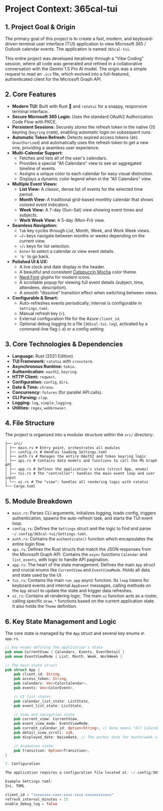 # Project Context: 365cal-tui

## 1. Project Goal & Origin

The primary goal of this project is to create a fast, modern, and keyboard-driven terminal user interface (TUI) application to view Microsoft 365 / Outlook calendar events. The application is named `365cal-tui`.

This entire project was developed iteratively through a "Vibe Coding" session, where all code was generated and refined in a collaborative conversation with the Gemini 1.5 Pro AI model. The origin was a simple request to read an `.ics` file, which evolved into a full-featured, authenticated client for the Microsoft Graph API.

## 2. Core Features

- **Modern TUI:** Built with Rust 🦀 and `ratatui` for a snappy, responsive terminal interface.
- **Secure Microsoft 365 Login:** Uses the standard OAuth2 Authorization Code Flow with PKCE.
- **Persistent Sessions:** Securely stores the refresh token in the native OS keyring (`keyring` crate), enabling automatic login on subsequent runs.
- **Automatic Token Refresh:** Detects expired access tokens (`401 Unauthorized`) and automatically uses the refresh token to get a new one, providing a seamless user experience.
- **Multi-Calendar Support:**
  - Fetches and lists all of the user's calendars.
  - Provides a special "All Calendars" view to see an aggregated timeline of events.
  - Assigns a unique color to each calendar for easy visual distinction.
  - Displays a dynamic color legend when in the "All Calendars" view.
- **Multiple Event Views:**
  - **List View:** A classic, dense list of events for the selected time period.
  - **Month View:** A traditional grid-based monthly calendar that shows colored event indicators.
  - **Week View:** A 7-day (Sun-Sat) view showing event times and subjects.
  - **Work Week View:** A 5-day (Mon-Fri) view.
- **Seamless Navigation:**
  - `Tab` key cycles through List, Month, Week, and Work Week views.
  - `←`/`→` keys navigate between months or weeks depending on the current view.
  - `↑`/`↓` keys for list selection.
  - `Enter` to select a calendar or view event details.
  - `'b'` to go back.
- **Polished UI & UX:**
  - A live clock and date display in the header.
  - A beautiful and consistent [Catppuccin Mocha](https://github.com/catppuccin) color theme.
  - [Nerd Font](https://www.nerdfonts.com/) glyphs for modern icons.
  - A scrollable popup for viewing full event details (subject, time, attendees, description).
  - A smooth "dissolve" transition effect when switching between views.
- **Configurable & Smart:**
  - Auto-refreshes events periodically; interval is configurable in `Settings.toml`.
  - Manual refresh key (`r`).
  - External configuration file for the Azure `client_id`.
  - Optional debug logging to a file (`365cal-tui.log`), activated by a command-line flag (`-d`) or a config setting.

## 3. Core Technologies & Dependencies

- **Language:** Rust (2021 Edition)
- **TUI Framework:** `ratatui` with `crossterm`.
- **Asynchronous Runtime:** `tokio`.
- **Authentication:** `oauth2`, `keyring`.
- **HTTP Client:** `reqwest`.
- **Configuration:** `config`, `dirs`.
- **Date & Time:** `chrono`.
- **Concurrency:** `futures` (for parallel API calls).
- **CLI Parsing:** `clap`.
- **Logging:** `log`, `simple_logging`.
- **Utilities:** `regex`, `webbrowser`.

## 4. File Structure

The project is organized into a modular structure within the `src/` directory:

```.
├── src/
│ ├── main.rs # Entry point, orchestrates all modules
│ ├── config.rs # Handles loading Settings.toml
│ ├── auth.rs # Manages the entire OAuth2 and token keyring logic
│ ├── api.rs # Contains data models and functions to call the MS Graph API
│ ├── app.rs # Defines the application's state (struct App, enums)
│ ├── tui.rs # The "controller": handles the main event loop and user input
│ └── ui.rs # The "view": handles all rendering logic with ratatui
└── Cargo.toml
```

## 5. Module Breakdown

- `main.rs`: Parses CLI arguments, initializes logging, loads config, triggers authentication, spawns the auto-refresh task, and starts the TUI event loop.
- `config.rs`: Defines the `Settings` struct and the logic to find and parse `~/.config/365cal-tui/Settings.toml`.
- `auth.rs`: Contains the `authenticate()` function which encapsulates the entire login flow.
- `api.rs`: Defines the Rust structs that match the JSON responses from the Microsoft Graph API. Contains the `async` functions `Calendar` and `list_events`, with logic to handle API pagination.
- `app.rs`: The heart of the state management. Defines the main `App` struct and crucial enums like `CurrentView` and `EventViewMode`. Holds all data and state used by the UI.
- `tui.rs`: Contains the main `run_app` async function. Its `loop` listens for keyboard events and internal `AppEvent` messages, calling methods on the `App` struct to update the state and trigger data refreshes.
- `ui.rs`: Contains all rendering logic. The main `ui` function acts as a router, calling specific `draw_*` functions based on the current application state. It also holds the `Theme` definition.

## 6. Key State Management and Logic

The core state is managed by the `App` struct and several key enums in `app.rs`.

```rust
// Key enums defining the application's state
pub enum CurrentView { Calendars, Events, EventDetail }
pub enum EventViewMode { List, Month, Week, WorkWeek }

// The main state struct
pub struct App {
    pub client_id: String,
    pub access_token: String,
    pub calendars: Vec<ColorCalendar>,
    pub events: Vec<ColorEvent>,

    // UI list states
    pub calendar_list_state: ListState,
    pub event_list_state: ListState,

    // View and navigation state
    pub current_view: CurrentView,
    pub event_view_mode: EventViewMode,
    pub current_calendar_id: Option<String>, // None means "All Calendars"
    pub detail_view_scroll: u16,
    pub displayed_date: NaiveDate, // The anchor date for month/week views

    // Animation state
    pub transition: Option<Transition>,
}

7. Configuration

The application requires a configuration file located at: ~/.config/365cal-tui/Settings.toml

Example Settings.toml:
Ini, TOML

client_id = "xxxxxxxx-xxxx-xxxx-xxxx-xxxxxxxxxxxx"
refresh_interval_minutes = 15
enable_debug_log = false
```
